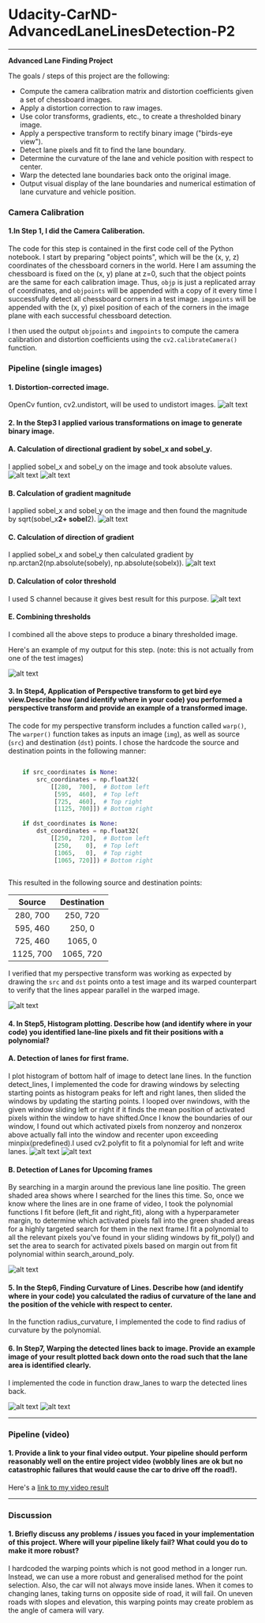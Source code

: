 # Udacity-CarND-AdvancedLaneLinesDetection-P2

---

**Advanced Lane Finding Project**

The goals / steps of this project are the following:

* Compute the camera calibration matrix and distortion coefficients given a set of chessboard images.
* Apply a distortion correction to raw images.
* Use color transforms, gradients, etc., to create a thresholded binary image.
* Apply a perspective transform to rectify binary image ("birds-eye view").
* Detect lane pixels and fit to find the lane boundary.
* Determine the curvature of the lane and vehicle position with respect to center.
* Warp the detected lane boundaries back onto the original image.
* Output visual display of the lane boundaries and numerical estimation of lane curvature and vehicle position.

[//]: # (Image References)

[image1]: ./output_images/step2.png
[image2]: ./output_images/step3-1-1.png
[image3]: ./output_images/step3-1-2.png
[image4]: ./output_images/step3-2.png
[image7]: ./output_images/step3-3.png
[image8]: ./output_images/step3-4.png
[image5]: ./output_images/step3-5.png

[image9]: ./output_images/step4.png
[image10]: ./output_images/step5-1.png
[image11]: ./output_images/step5-2.png
[image12]: ./output_images/step5-3.png
[image13]: ./output_images/step7.png
[image14]: ./output_images/step8.png
[video1]: ./project_video.mp4 "Video"



### Camera Calibration

#### 1.In Step 1, I did the Camera Caliberation.

The code for this step is contained in the first code cell of the Python notebook.
I start by preparing "object points", which will be the (x, y, z) coordinates of the chessboard corners in the world. Here I am assuming the chessboard is fixed on the (x, y) plane at z=0, such that the object points are the same for each calibration image.  Thus, `objp` is just a replicated array of coordinates, and `objpoints` will be appended with a copy of it every time I successfully detect all chessboard corners in a test image.  `imgpoints` will be appended with the (x, y) pixel position of each of the corners in the image plane with each successful chessboard detection.  

I then used the output `objpoints` and `imgpoints` to compute the camera calibration and distortion coefficients using the `cv2.calibrateCamera()` function.   

### Pipeline (single images)

#### 1. Distortion-corrected image.

OpenCv funtion, cv2.undistort, will be used to undistort images.
![alt text][image1]

#### 2. In the Step3 I applied various transformations on image to generate binary image.

#### A. Calculation of directional gradient by sobel_x and sobel_y.
I applied sobel_x and sobel_y on the image and took absolute values.
![alt text][image2]
![alt text][image3]
#### B. Calculation of gradient magnitude
 I applied sobel_x and sobel_y on the image and then found the magnitude by sqrt(sobel_x**2+ sobel**2).
 ![alt text][image4]
#### C. Calculation of direction of gradient
I applied sobel_x and sobel_y then calculated gradient by np.arctan2(np.absolute(sobely), np.absolute(sobelx)).
![alt text][image7]
#### D. Calculation of color threshold
I used S channel because it gives best result for this purpose.
![alt text][image8]

#### E. Combining thresholds

I combined all the above steps to produce a binary thresholded image.

 Here's an example of my output for this step.  (note: this is not actually from one of the test images)

![alt text][image5]

#### 3. In Step4, Application of Perspective transform to get bird eye view.Describe how (and identify where in your code) you performed a perspective transform and provide an example of a transformed image.

The code for my perspective transform includes a function called `warp()`,  The `warper()` function takes as inputs an image (`img`), as well as source (`src`) and destination (`dst`) points.  I chose the hardcode the source and destination points in the following manner:

```python

    if src_coordinates is None:
        src_coordinates = np.float32(
            [[280,  700],  # Bottom left
             [595,  460],  # Top left
             [725,  460],  # Top right
             [1125, 700]]) # Bottom right
        
    if dst_coordinates is None:
        dst_coordinates = np.float32(
            [[250,  720],  # Bottom left
             [250,    0],  # Top left
             [1065,   0],  # Top right
             [1065, 720]]) # Bottom right   
             
  ```

This resulted in the following source and destination points:

| Source        | Destination   | 
|:-------------:|:-------------:| 
| 280,  700     |250,  720      |
| 595,  460     |250,    0      |
| 725,  460     |1065,   0      |
| 1125, 700     |1065, 720      |
             
I verified that my perspective transform was working as expected by drawing the `src` and `dst` points onto a test image and its warped counterpart to verify that the lines appear parallel in the warped image.

![alt text][image9]

#### 4. In Step5,  Histogram plotting. Describe how (and identify where in your code) you identified lane-line pixels and fit their positions with a polynomial?

#### A. Detection of lanes for first frame.

I plot histogram of bottom half of image to detect lane lines. In the function detect_lines, I implemented the code for drawing windows by selecting starting points as histogram peaks for left and right lanes, then slided the windows by updating the starting points. I looped over nwindows, with the given window sliding left or right if it finds the mean position of activated pixels within the window to have shifted.Once I know the boundaries of our window, I found out which activated pixels from nonzeroy and nonzerox above actually fall into the window and recenter upon exceeding minpix(predefined).I used cv2.polyfit to fit a polynomial for left and write lanes.
![alt text][image10]
![alt text][image11]

#### B. Detection of Lanes for Upcoming frames
By searching in a margin around the previous lane line positio. The green shaded area shows where I searched for the lines this time. So, once we know where the lines are in one frame of video, I took the polynomial functions I fit before (left_fit and right_fit), along with a hyperparameter margin, to determine which activated pixels fall into the green shaded areas for a highly targeted search for them in the next frame.I fit a polynomial to all the relevant pixels you've found in your sliding windows by fit_poly() and set the area to search for activated pixels based on margin out from fit polynomial within search_around_poly.

![alt text][image12]

#### 5. In the Step6, Finding Curvature of Lines. Describe how (and identify where in your code) you calculated the radius of curvature of the lane and the position of the vehicle with respect to center.

In the function radius_curvature, I implemented the code to find radius of curvature by the polynomial. 

#### 6. In Step7, Warping the detected lines back to image. Provide an example image of your result plotted back down onto the road such that the lane area is identified clearly.

I implemented the code in function draw_lanes to warp the detected lines back.

![alt text][image13]
![alt text][image14]

---

### Pipeline (video)

#### 1. Provide a link to your final video output.  Your pipeline should perform reasonably well on the entire project video (wobbly lines are ok but no catastrophic failures that would cause the car to drive off the road!).

Here's a [link to my video result](./project_video_solution.mp4)

---

### Discussion

#### 1. Briefly discuss any problems / issues you faced in your implementation of this project.  Where will your pipeline likely fail?  What could you do to make it more robust?
I hardcoded the warping points which is not good method in a longer run. Instead, we can use a more robust and generalised method for the point selection.
Also, the car will not always move inside lanes. When it comes to changing lanes, taking turns on opposite side of road, it will fail.
On uneven roads with slopes and elevation, this warping points may create problem as the angle of camera will vary.
